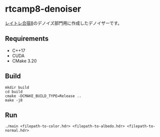 # rtcamp8-denoiser

[レイトレ合宿8](https://sites.google.com/view/raytracingcamp8/)のデノイズ部門用に作成したデノイザーです。

## Requirements

* C++17
* CUDA
* CMake 3.20

## Build

```
mkdir build
cd build
cmake -DCMAKE_BUILD_TYPE=Release ..
make -j8
```

## Run

```
./main <filepath-to-color.hdr> <filepath-to-albedo.hdr> <filepath-to-normal.hdr>
```